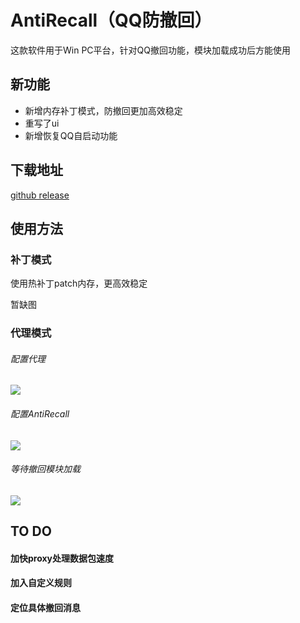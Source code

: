 # AntiRecall（QQ防撤回）

这款软件用于Win PC平台，针对QQ撤回功能，模块加载成功后方能使用

## 新功能

- 新增内存补丁模式，防撤回更加高效稳定
- 重写了ui
- 新增恢复QQ自启动功能

## 下载地址

[github release](https://github.com/FlyRabbit/AntiRecall/releases)

## 使用方法

### 补丁模式

使用热补丁patch内存，更高效稳定

暂缺图

### 代理模式
###### 配置代理

![](https://etenal.me/wp-content/uploads/2017/08/0.gif)

###### 配置AntiRecall

![](https://etenal.me/wp-content/uploads/2017/08/1.gif)

###### 等待撤回模块加载

![](https://etenal.me/wp-content/uploads/2017/08/2.gif)

## TO DO

#### 加快proxy处理数据包速度
#### 加入自定义规则
#### 定位具体撤回消息

